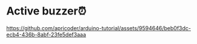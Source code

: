 # Active buzzer⏰

https://github.com/apricoder/arduino-tutorial/assets/9594646/beb0f3dc-ecb4-436b-8abf-23fe5def3aaa

